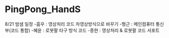 # PingPong_HandS

8/21 밤샘 일정
-흠우 : 영상처리 코드 차영상방식으로 바꾸기
-형근 : 메인컴퓨터 통신부(코드 통합)
-혜윤 : 로봇팔 타구 방식 코드
-종현 : 영상처리 & 로봇팔 코드 서포트
